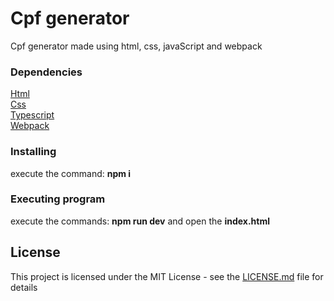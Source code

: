 <h1>Cpf generator</h1>

<p align="left">
  Cpf generator made using html, css, javaScript and webpack<br>
</p>

### Dependencies

<a href="https://developer.mozilla.org/en-US/docs/Web/HTML">Html</a><br/>
<a href="https://developer.mozilla.org/en-US/docs/Web/CSS">Css</a><br/>
<a href="https://www.typescriptlang.org/">Typescript</a><br/>
<a href="https://webpack.js.org/">Webpack</a><br/>

### Installing

execute the command: <b>npm i</b>

### Executing program

execute the commands: <b>npm run dev</b> and open the <b>index.html</b>

## License

This project is licensed under the MIT License - see the [LICENSE.md](LICENSE.md) file for details
